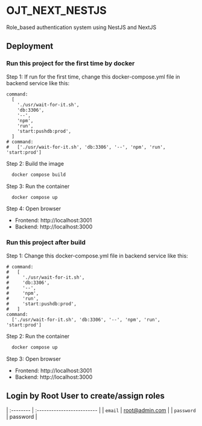 # OJT_NEXT_NESTJS

Role_based authentication system using NestJS and NextJS

## Deployment

### Run this project for the first time by docker

Step 1: If run for the first time, change this docker-compose.yml file in backend service like this:

    command:
      [
        './usr/wait-for-it.sh',
        'db:3306',
        '--',
        'npm',
        'run',
        'start:pushdb:prod',
      ]
    # command:
    #   ['./usr/wait-for-it.sh', 'db:3306', '--', 'npm', 'run', 'start:prod']

Step 2: Build the image

```bash
  docker compose build
```

Step 3: Run the container

```bash
  docker compose up
```

Step 4: Open browser

- Frontend: http://localhost:3001
- Backend: http://localhost:3000

### Run this project after build

Step 1: Change this docker-compose.yml file in backend service like this:

    # command:
    #   [
    #     './usr/wait-for-it.sh',
    #     'db:3306',
    #     '--',
    #     'npm',
    #     'run',
    #     'start:pushdb:prod',
    #   ]
    command:
      ['./usr/wait-for-it.sh', 'db:3306', '--', 'npm', 'run', 'start:prod']

Step 2: Run the container

```bash
  docker compose up
```

Step 3: Open browser

- Frontend: http://localhost:3001
- Backend: http://localhost:3000

## Login by Root User to create/assign roles

| :-------- | :------------------------- |
| `email` | root@admin.com |
| `password` | password |
